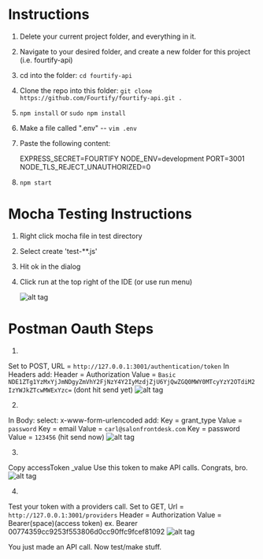 # Instructions
1. Delete your current project folder, and everything in it.
2. Navigate to your desired folder, and create a new folder for this project (i.e. fourtify-api)
3. cd into the folder: `cd fourtify-api`
4. Clone the repo into this folder: `git clone https://github.com/Fourtify/fourtify-api.git .`
5. `npm install` or `sudo npm install`
6. Make a file called ".env" -- `vim .env`
7. Paste the following content:


    EXPRESS_SECRET=FOURTIFY
    NODE_ENV=development
    PORT=3001
    NODE_TLS_REJECT_UNAUTHORIZED=0


8. `npm start`




# Mocha Testing Instructions
1. Right click mocha file in test directory
2. Select create 'test-**.js'
3. Hit ok in the dialog
4. Click run at the top right of the IDE (or use run menu)

    ![alt tag](http://i64.tinypic.com/11tswn9.png)

# Postman Oauth Steps
1. 
Set to POST, URL = `http://127.0.0.1:3001/authentication/token`
In Headers add: 
        Header = Authorization      Value = `Basic NDE1ZTg1YzMxYjJmNDgyZmVhY2FjNzY4Y2IyMzdjZjU6YjQwZGQ0MWY0MTcyYzY2OTdiM2IzYWJkZTcwMWExYzc=`
        (dont hit send yet)
![alt tag](http://i65.tinypic.com/98bmnm.png)

2. 
In Body:
        select: x-www-form-urlencoded
        add:
        Key = grant_type               Value = `password`
        Key = email                    Value = `carl@salonfrontdesk.com`
        Key = password                 Value = `123456`
        (hit send now)
![alt tag](http://i66.tinypic.com/1676q1x.png)

3. 
Copy accessToken _value
Use this token to make API calls. Congrats, bro.
![alt tag](http://i64.tinypic.com/i54yvt.png)

4. 
Test your token with a providers call.
Set to GET, Url = `http://127.0.0.1:3001/providers`
Header = Authorization         Value = Bearer(space)(access token)
ex. Bearer 00774359cc9253f553806d0cc90ffc9fcef81092
![alt tag](http://i68.tinypic.com/2wcjmgz.png)


You just made an API call. Now test/make stuff.
